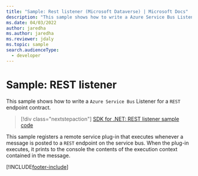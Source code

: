 ```yaml
---
title: "Sample: Rest listener (Microsoft Dataverse) | Microsoft Docs" 
description: "This sample shows how to write a Azure Service Bus Listener for a REST endpoint contract." 
ms.date: 04/03/2022
author: jaredha
ms.author: jaredha
ms.reviewer: jdaly
ms.topic: sample
search.audienceType:
  - developer
---
```


# Sample: REST listener

This sample shows how to write a `Azure Service Bus` Listener for a `REST` endpoint contract.

> [!div class="nextstepaction"]
> [SDK for .NET: REST listener sample code](https://github.com/microsoft/PowerApps-Samples/tree/master/dataverse/orgsvc/CSharp/RESTListener)

This sample registers a remote service plug-in that executes whenever a message is posted to a `REST` endpoint on the service bus. When the plug-in executes, it prints to the console the contents of the execution context contained in the message.

[!INCLUDE[footer-include](../../../../includes/footer-banner.md)]
